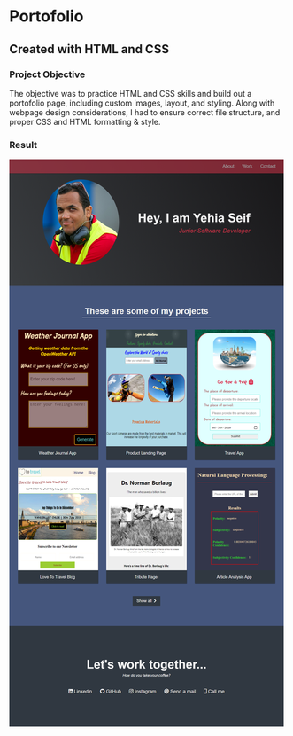 # Portofolio

## Created with HTML and CSS

### Project Objective
The objective was to practice HTML and CSS skills and build out a portofolio page, including custom images, layout, and styling. Along with webpage design considerations, I had to ensure correct file structure, and proper CSS and HTML formatting & style.

### Result 
<img src='Screenshots/homepage.png'>




